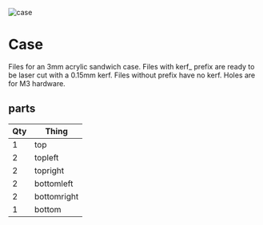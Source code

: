 ![case](https://imgur.com/m2Cvh2X.png)

# Case

Files for an 3mm acrylic sandwich case. Files with kerf_ prefix are ready to be laser cut with a 0.15mm kerf. Files without prefix have no kerf. Holes are for M3 hardware.

## parts

| Qty | Thing |
|---|---|
| 1 | top |
| 2 | topleft |
| 2 | topright |
| 2 | bottomleft |
| 2 | bottomright |
| 1 | bottom |
